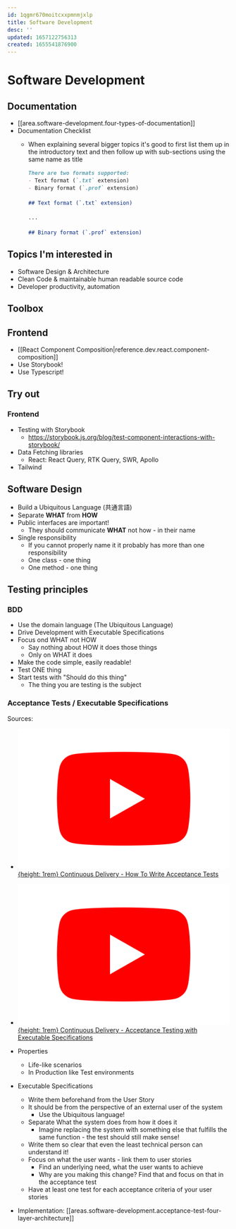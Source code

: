 ```yaml
---
id: 1qgmr670moitcxxpmnmjxlp
title: Software Development
desc: ''
updated: 1657122756313
created: 1655541876900
---
```


# Software Development

## Documentation
- [[area.software-development.four-types-of-documentation]]
- Documentation Checklist
  - When explaining several bigger topics it's good to first list them up in the introductory text and then follow up
    with sub-sections using the same name as title

    ```md
    There are two formats supported:
    - Text format (`.txt` extension)
    - Binary format (`.prof` extension)

    ## Text format (`.txt` extension)

    ...

    ## Binary format (`.prof` extension)
    ```

## Topics I'm interested in
- Software Design & Architecture
- Clean Code & maintainable human readable source code
- Developer productivity, automation


## Toolbox

## Frontend
- [[React Component Composition|reference.dev.react.component-composition]]
- Use Storybook!
- Use Typescript!

## Try out
### Frontend
- Testing with Storybook
  - https://storybook.js.org/blog/test-component-interactions-with-storybook/
- Data Fetching libraries
  - React: React Query, RTK Query, SWR, Apollo
- Tailwind


## Software Design
- Build a Ubiquitous Language (共通言語)
- Separate **WHAT** from **HOW**
- Public interfaces are important!
  - They should communicate **WHAT** not how - in their name
- Single responsibility
  - If you cannot properly name it it probably has more than one responsibility
  - One class - one thing
  - One method - one thing

## Testing principles
### BDD
- Use the domain language (The Ubiquitous Language)
- Drive Development with Executable Specifications
- Focus ond WHAT not HOW
  - Say nothing about HOW it does those things
  - Only on WHAT it does
- Make the code simple, easily readable!
- Test ONE thing
- Start tests with "Should do this thing"
  - The thing you are testing is the subject

### Acceptance Tests / Executable Specifications
Sources:
- [![Youtube Icon](assets/youtube-icon.svg){height: 1rem} Continuous Delivery - How To Write Acceptance Tests](https://www.youtube.com/watch?v=JDD5EEJgpHU)
- [![Youtube Icon](assets/youtube-icon.svg){height: 1rem} Continuous Delivery - Acceptance Testing with Executable Specifications](https://www.youtube.com/watch?v=knB4jBafR_M)

- Properties
  - Life-like scenarios
  - In Production like Test environments

- Executable Specifications
  - Write them beforehand from the User Story
  - It should be from the perspective of an external user of the system
    - Use the Ubiquitous language!
  - Separate What the system does from how it does it
    - Imagine replacing the system with something else that fulfills the same function - the test should still make
      sense!
  - Write them so clear that even the least technical person can understand it!
  - Focus on what the user wants - link them to user stories
    - Find an underlying need, what the user wants to achieve
    - Why are you making this change? Find that and focus on that in the acceptance test
  - Have at least one test for each acceptance criteria of your user stories

- Implementation: [[areas.software-development.acceptance-test-four-layer-architecture]]


